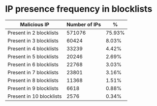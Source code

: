 # IP presence frequency in blocklists
| Malicious IP | Number of IPs | % |
|----|----|----|
| Present in 2 blocklists | 571076 | 75.93% |
| Present in 3 blocklists | 60424 | 8.03% |
| Present in 4 blocklists | 33239 | 4.42% |
| Present in 5 blocklists | 20246 | 2.69% |
| Present in 6 blocklists | 22768 | 3.03% |
| Present in 7 blocklists | 23801 | 3.16% |
| Present in 8 blocklists | 11368 | 1.51% |
| Present in 9 blocklists | 6618 | 0.88% |
| Present in 10 blocklists | 2576 | 0.34% |

